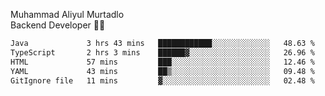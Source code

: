 Muhammad Aliyul Murtadlo
<br>
Backend Developer 👨‍💻
<br>
<!--START_SECTION:waka-->

```txt
Java             3 hrs 43 mins   ████████████░░░░░░░░░░░░░   48.63 %
TypeScript       2 hrs 3 mins    ██████▓░░░░░░░░░░░░░░░░░░   26.96 %
HTML             57 mins         ███░░░░░░░░░░░░░░░░░░░░░░   12.46 %
YAML             43 mins         ██▒░░░░░░░░░░░░░░░░░░░░░░   09.48 %
GitIgnore file   11 mins         ▓░░░░░░░░░░░░░░░░░░░░░░░░   02.48 %
```

<!--END_SECTION:waka-->
